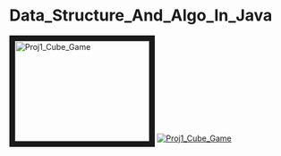 # Data_Structure_And_Algo_In_Java
<a href="http://www.youtube.com/watch?feature=player_embedded&v=1wuZRW6ILmY
" target="_blank"><img src="http://img.youtube.com/vi/1wuZRW6ILmY/0.jpg" 
alt="Proj1_Cube_Game" width="240" height="180" border="10" /></a>
[![Proj1_Cube_Game](http://img.youtube.com/vi/1wuZRW6ILmY/0.jpg)](http://www.youtube.com/watch?v=1wuZRW6ILmY)

